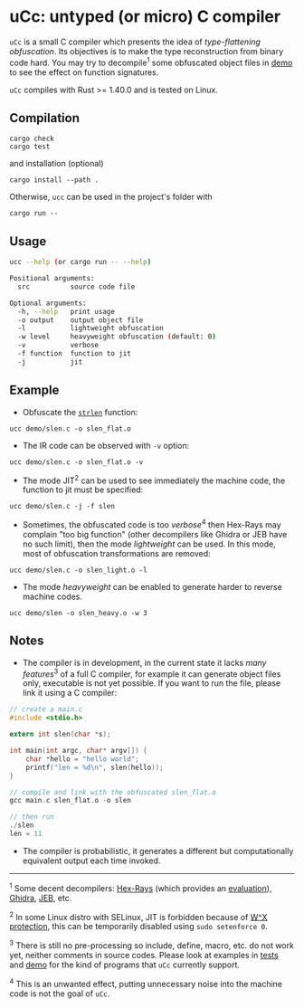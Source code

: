 # uCc: untyped (or micro) C compiler

`uCc` is a small C compiler which presents the idea of *type-flattening obfuscation*.
Its objectives is to make the type reconstruction from binary code hard. You may try to decompile<sup>1</sup> some obfuscated object files in [demo](./demo) to see the effect on function signatures.

`uCc` compiles with Rust >= 1.40.0 and is tested on Linux.

## Compilation
```
cargo check
cargo test
```

and installation (optional)

```
cargo install --path .
```

Otherwise, `ucc` can be used in the project's folder with
```
cargo run --
```


## Usage

```bash
ucc --help (or cargo run -- --help)

Positional arguments:
  src          source code file

Optional arguments:
  -h, --help   print usage
  -o output    output object file
  -l           lightweight obfuscation
  -w level     heavyweight obfuscation (default: 0)
  -v           verbose
  -f function  function to jit
  -j           jit
```

## Example
- Obfuscate the [`strlen`](./demo/slen.c) function:
```
ucc demo/slen.c -o slen_flat.o
```

- The IR code can be observed with `-v` option:
```
ucc demo/slen.c -o slen_flat.o -v
```

- The mode JIT<sup>2</sup> can be used to see immediately the machine code, the function
to jit must be specified:
```
ucc demo/slen.c -j -f slen
```

- Sometimes, the obfuscated code is too *verbose*<sup>4</sup> then Hex-Rays may complain "too big function" (other decompilers like Ghidra or JEB have no such limit), then the mode *lightweight* can be used. In this mode, most of obfuscation transformations are removed:
```
ucc demo/slen.c -o slen_light.o -l
```

- The mode *heavyweight* can be enabled to generate harder to reverse machine codes.
```
ucc demo/slen -o slen_heavy.o -w 3
```

## Notes

 - The compiler is in development, in the current state it lacks *many features*<sup>3</sup> of a full C compiler, for example it can generate object files only, executable is not yet possible. If you want to run the file, please link it using a C compiler:

```C
// create a main.c
#include <stdio.h>

extern int slen(char *s);

int main(int argc, char* argv[]) {
	char *hello = "hello world";
	printf("len = %d\n", slen(hello));
}

// compile and link with the obfuscated slen_flat.o
gcc main.c slen_flat.o -o slen

// then run
./slen
len = 11
```

 - The compiler is probabilistic, it generates a different but computationally equivalent output each time invoked.

___

<sup>1</sup> Some decent decompilers: [Hex-Rays](https://www.hex-rays.com/products/decompiler/index.shtml) (which provides an [evaluation](https://out7.hex-rays.com/demo/request)), [Ghidra](https://ghidra-sre.org/), [JEB](https://www.pnfsoftware.com/), etc.

<sup>2</sup> In some Linux distro with SELinux, JIT is forbidden because of [W^X protection](https://en.wikipedia.org/wiki/W%5EX), this can be temporarily disabled using `sudo setenforce 0`.

<sup>3</sup> There is still no pre-processing so include, define, macro, etc. do not work yet, neither comments in source codes. Please look at examples in [tests](./tests/) and [demo](./demo/) for the kind of programs that `uCc` currently support.

<sup>4</sup> This is an unwanted effect, putting unnecessary noise into the machine code is not the goal of `uCc`.
